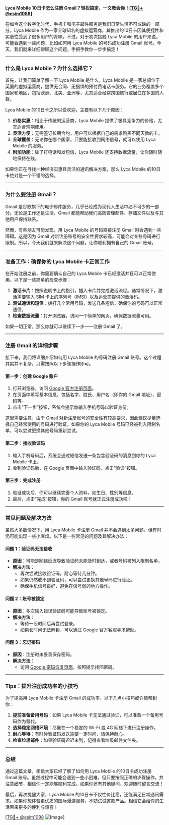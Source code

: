 **Lyca Mobile 10日卡怎么注册 Gmail？轻松搞定，一文教会你！[[TG💪+ @esim1088](https://t.me/s/esim1088)]**

在如今这个数字化时代，手机卡和电子邮件服务是我们日常生活不可或缺的一部分。Lyca Mobile 作为一家全球知名的虚拟运营商，其推出的10日卡因其便捷性和实惠性受到了很多用户的青睐。不过，对于初次接触 Lyca Mobile 的用户来说，可能会遇到一些问题，比如如何用 Lyca Mobile 的号码成功注册 Gmail 账号。今天，我们就来详细聊聊这个问题，手把手教你一步步搞定！

---

### **什么是 Lyca Mobile？为什么选择它？**

首先，让我们简单了解一下 Lyca Mobile 是什么。Lyca Mobile 是一家总部位于英国的虚拟运营商，提供无合同、无捆绑的预付费电话卡服务。它的业务覆盖多个国家和地区，包括欧洲、北美、亚洲等，尤其适合经常跨国旅行或居住在多国的人群。

Lyca Mobile 的10日卡之所以受欢迎，主要有以下几个原因：

1. **价格实惠**：相比于传统的运营商，Lyca Mobile 提供了极具竞争力的价格，尤其适合短期使用。
2. **灵活方便**：无需签订长期合约，用户可以根据自己的需求购买不同天数的卡。
3. **全球覆盖**：无论你在哪个国家，只要能接收到网络信号，就可以使用 Lyca Mobile 的服务。
4. **附加功能**：除了打电话和发短信，Lyca Mobile 还支持数据流量，让你随时随地保持在线。

如果你正在寻找一种经济实惠且灵活的通讯解决方案，那么 Lyca Mobile 的10日卡绝对是一个不错的选择。

---

### **为什么要注册 Gmail？**

Gmail 是谷歌旗下的电子邮件服务，几乎已经成为现代人生活中必不可少的一部分。无论是工作还是生活，Gmail 都能帮助我们高效管理邮件、存储文件以及与其他用户保持联系。

然而，有些朋友可能发现，用 Lyca Mobile 的号码直接注册 Gmail 时会遇到一些障碍。这是因为 Gmail 对新注册账号的安全性要求较高，可能会对某些号码进行限制。所以，今天我们就来解决这个问题，让你顺利拥有自己的 Gmail 账号。

---

### **准备工作：确保你的 Lyca Mobile 卡正常工作**

在开始注册之前，你需要确认自己的 Lyca Mobile 卡已经激活并且可以正常使用。以下是一些简单的检查步骤：

1. **激活卡片**：按照说明书上的指引，插入卡片并完成激活流程。通常情况下，激活需要输入 SIM 卡上的序列号（IMSI）以及运营商提供的激活码。
2. **测试通话和短信**：拨打几个常用号码，发送几条短信，确保你的号码可以正常通信。
3. **检查数据流量**：打开浏览器，访问一个简单的网页，确保数据流量可用。

如果一切正常，那么你就可以继续下一步——注册 Gmail 了。

---

### **注册 Gmail 的详细步骤**

接下来，我们将详细介绍如何用 Lyca Mobile 的号码注册 Gmail 账号。这个过程其实并不复杂，只需按照以下步骤操作即可。

#### **第一步：创建 Google 账户**

1. 打开浏览器，访问 [Google 官方注册页面](https://accounts.google.com/signup)。
2. 在页面中填写基本信息，包括名字、姓氏、用户名（即你的 Gmail 地址）、密码等。
3. 点击“下一步”按钮，系统会提示你输入手机号码以验证身份。

这里需要注意，由于 Gmail 对新注册账号的安全性有较高要求，因此建议尽量选择自己经常使用的号码进行验证。如果你的 Lyca Mobile 号码已经被列入限制名单，可以尝试更换其他号码重新尝试。

#### **第二步：接收验证码**

1. 输入手机号码后，系统会通过短信发送一条包含验证码的消息到你的 Lyca Mobile 卡上。
2. 收到验证码后，在 Google 页面中输入验证码，点击“验证”按钮。

#### **第三步：完成注册**

1. 验证成功后，你可以继续完善个人资料，如生日、性别等信息。
2. 最后，点击“完成”按钮，你的 Gmail 账号就正式注册成功啦！

---

### **常见问题及解决方法**

虽然大多数情况下，用 Lyca Mobile 卡注册 Gmail 并不会遇到太多问题，但有时仍可能出现一些小麻烦。以下是一些常见的问题及其解决办法：

#### **问题 1：验证码无法接收**
- **原因**：可能是网络延迟导致验证码未能及时到达，或者号码被列入限制名单。
- **解决方法**：
  - 再次尝试接收验证码，耐心等待几分钟。
  - 如果仍然收不到验证码，可以尝试更换其他号码进行验证。
  - 确保手机信号良好，避免在信号弱的地方操作。

#### **问题 2：账号被锁定**
- **原因**：多次输入错误验证码可能导致账号被锁定。
- **解决方法**：
  - 等待一段时间后再尝试登录。
  - 如果长时间无法解锁，可以通过 Google 官方客服寻求帮助。

#### **问题 3：忘记密码**
- **原因**：注册时未妥善保存密码。
- **解决方法**：
  - 访问 [Google 密码恢复页面](https://www.google.com/accounts/recovery)，按照提示找回密码。

---

### **Tips：提升注册成功率的小技巧**

为了提高用 Lyca Mobile 卡注册 Gmail 的成功率，以下几点小技巧或许能帮到你：

1. **提前准备备用号码**：如果 Lyca Mobile 卡无法通过验证，可以准备一个备用号码作为替代。
2. **选择稳定网络环境**：尽量在一个稳定的 Wi-Fi 或 4G 网络下进行注册操作。
3. **耐心等待**：有时候验证码发送需要一定时间，请保持耐心。
4. **检查垃圾邮件**：如果验证码迟迟未到，记得查看垃圾邮件文件夹。

---

### **总结**

通过这篇文章，相信大家已经了解了如何用 Lyca Mobile 的10日卡成功注册 Gmail 账号。虽然过程中可能会遇到一些小困难，但只要按照正确的步骤操作，并注意细节，相信你一定能够顺利完成。如果你还有其他疑问，欢迎随时留言交流！

最后，再次提醒大家，Lyca Mobile 的10日卡不仅性价比高，还能满足日常通讯需求。如果你想体验更优质的国际漫游服务，不妨试试这款产品。相信它会给你的生活带来更多的便利与惊喜！

[[TG💪+ @esim1088](https://t.me/s/esim1088) ![Image](https://i.postimg.cc/4NQfJmqS/Snipaste-2025-05-13-00-14-12.png)]